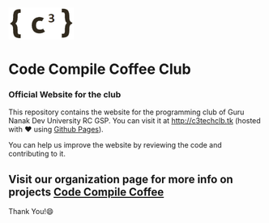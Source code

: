 ![clublogo](/img/logo.png)
# Code Compile Coffee Club

### Official Website for the club

This repository contains the website for the programming club of Guru Nanak Dev University RC GSP. You can visit it at http://c3techclb.tk (hosted with :heart: using [Github Pages](https://github.io)).

You can help us improve the website by reviewing the code and contributing to it.

## Visit our organization page for more info on projects [Code Compile Coffee](https://github.com/CodeCompileCoffee)

Thank You!:smile:
